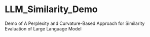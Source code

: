 # LLM_Similarity_Demo
Demo of A Perplexity and Curvature-Based Approach for Similarity Evaluation of Large Language Model

